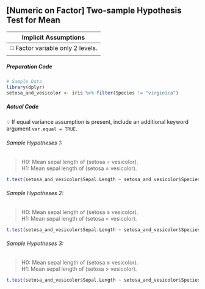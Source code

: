 ## \[Numeric on Factor\] Two-sample Hypothesis Test for Mean

| Implicit Assumptions |
| :---: |
| :white_medium_square: Factor variable only 2 levels. |
##### Preparation Code
```r
# Sample Data
library(dplyr)
setosa_and_vesicolor <- iris %>% filter(Species != "virginica")
```
##### Actual Code
:bulb: If equal variance assumption is present, include an additional keyword argument `var.equal = TRUE`.
###### Sample Hypotheses 1:
>H0: Mean sepal length of (setosa = vesicolor).</br>
>H1: Mean sepal length of (setosa ≠ vesicolor).
```r
t.test(setosa_and_vesicolor$Sepal.Length ~ setosa_and_vesicolor$Species)
```
###### Sample Hypotheses 2:
>H0: Mean sepal length of (setosa ≥ vesicolor).</br>
>H1: Mean sepal length of (setosa < vesicolor).
```r
t.test(setosa_and_vesicolor$Sepal.Length ~ setosa_and_vesicolor$Species, alternative = "less")
```
###### Sample Hypotheses 3:
>H0: Mean sepal length of (setosa ≤ vesicolor).</br>
>H1: Mean sepal length of (setosa > vesicolor).
```r
t.test(setosa_and_vesicolor$Sepal.Length ~ setosa_and_vesicolor$Species, alternative = "greater")
```
